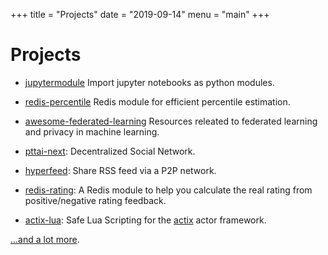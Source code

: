 +++
title = "Projects"
date = "2019-09-14"
menu = "main"
+++

# Projects

* [jupytermodule](https://github.com/poga/jupytermodule) Import jupyter notebooks as python modules.

* [redis-percentile](https://github.com/poga/redis-percentile) Redis module for efficient percentile estimation.

* [awesome-federated-learning](https://github.com/poga/awesome-federated-learning) Resources releated to federated learning and privacy in machine learning.

* [pttai-next](https://github.com/ailabstw/pttai-next): Decentralized Social Network.

* [hyperfeed](https://github.com/poga/hyperfeed): Share RSS feed via a P2P network.

* [redis-rating](https://github.com/poga/redis-rating): A Redis module to help you calculate the real rating from positive/negative rating feedback.

* [actix-lua](https://github.com/poga/actix-lua): Safe Lua Scripting for the [actix](https://github.com/actix/actix) actor framework.

[...and a lot more](https://github.com/poga).


